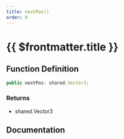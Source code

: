 ```yaml
---
title: nextPos()
order: 0
---
```


# {{ $frontmatter.title }}

<!--@include: ./nextPos_partial_header.md-->

## Function Definition

```ts
public nextPos: shared.Vector3;
```

### Returns

* shared.Vector3

## Documentation

<!--@include: ./nextPos_partial_footer.md-->
